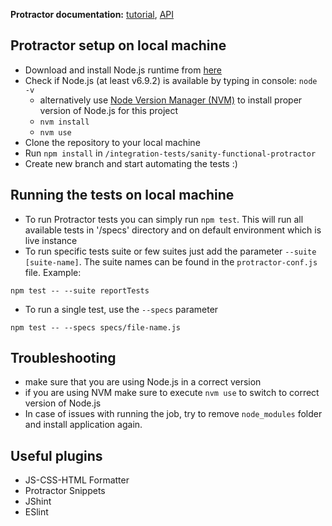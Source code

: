 **Protractor documentation:** [tutorial](http://www.protractortest.org/#/tutorial), [API](http://www.protractortest.org/#/api)

## Protractor setup on local machine
- Download and install Node.js runtime from [here](https://nodejs.org/en/)
- Check if Node.js (at least v6.9.2) is available by typing in console: `node -v`
  - alternatively use [Node Version Manager (NVM)](https://github.com/creationix/nvm/blob/master/README.markdown) to install proper version of Node.js for this project
  - `nvm install`
  - `nvm use`
- Clone the  repository to your local machine
- Run `npm install` in `/integration-tests/sanity-functional-protractor`
- Create new branch and start automating the tests :)

## Running the tests on local machine
- To run Protractor tests you can simply run `npm test`. This will run all available tests in '/specs' directory and on default environment which is live instance
- To run specific tests suite or few suites just add the parameter `--suite [suite-name]`. The suite names can be found in the `protractor-conf.js` file. Example:
```
npm test -- --suite reportTests
```

- To run a single test, use the `--specs` parameter

```
npm test -- --specs specs/file-name.js
```

## Troubleshooting
* make sure that you are using Node.js in a correct version
* if you are using NVM make sure to execute `nvm use` to switch to correct version of Node.js
* In case of issues with running the job, try to remove `node_modules` folder and install application again.

## Useful plugins
* JS-CSS-HTML Formatter
* Protractor Snippets
* JShint
* ESlint
